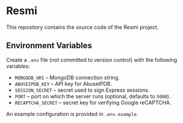 # Resmi

This repository contains the source code of the Resmi project.

## Environment Variables

Create a `.env` file (not committed to version control) with the following variables:

- `MONGODB_URI` – MongoDB connection string.
- `ABUSEIPDB_KEY` – API key for AbuseIPDB.
- `SESSION_SECRET` – secret used to sign Express sessions.
- `PORT` – port on which the server runs (optional, defaults to `5000`).
- `RECAPTCHA_SECRET` – secret key for verifying Google reCAPTCHA.

An example configuration is provided in `.env.example`.
